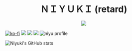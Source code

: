 
<h1 align="center">ＮＩＹＵＫＩ (retard)</h1>
<div align="center">
    <a href="https://discord.com/users/730448609790787585" title="Discord Profile"><img src="https://lanyard-profile-readme.vercel.app/api/730448609790787585/?theme=light&bg=809ecf&animated=true&hideDiscrim=true&borderRadius=30px"></a>
</div>

[![ko-fi](https://ko-fi.com/img/githubbutton_sm.svg)](https://ko-fi.com/Q5Q366NMZ)
  <a href="https://discord.gg/QXghTbvpGU"><img src="https://img.shields.io/badge/Serendia%20Squad%20-006400.svg?&style=for-the-badge&logo=discord&logoColor=white"></a>
  <a href="https://discord.com/users/730448609790787585"><img src="https://img.shields.io/badge/Niyuki%20-808080.svg?&style=for-the-badge&logo=discord&logoColor=white"></a>
    <a href="https://npmjs.com/package/niyuki-cli"><img src="https://img.shields.io/badge/My%20Own%20NPM%20Package%20-ff2050.svg?&style=for-the-badge&logo=npm&logoColor=white"></a>
    ![niyu profile](https://komarev.com/ghpvc/?username=niyuki&color=4a0000&style=for-the-badge)


![Niyuki's GitHub stats](https://github-readme-stats.vercel.app/api?username=niyuki&show_icons=true&theme=merko&border_color=39ff14)
